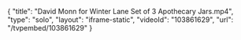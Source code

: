 {
    "title": "David Monn for Winter Lane Set of 3 Apothecary Jars.mp4",
    "type": "solo",
    "layout": "iframe-static",
    "videoId": "103861629",
    "url": "\/tvpembed\/103861629"
}
